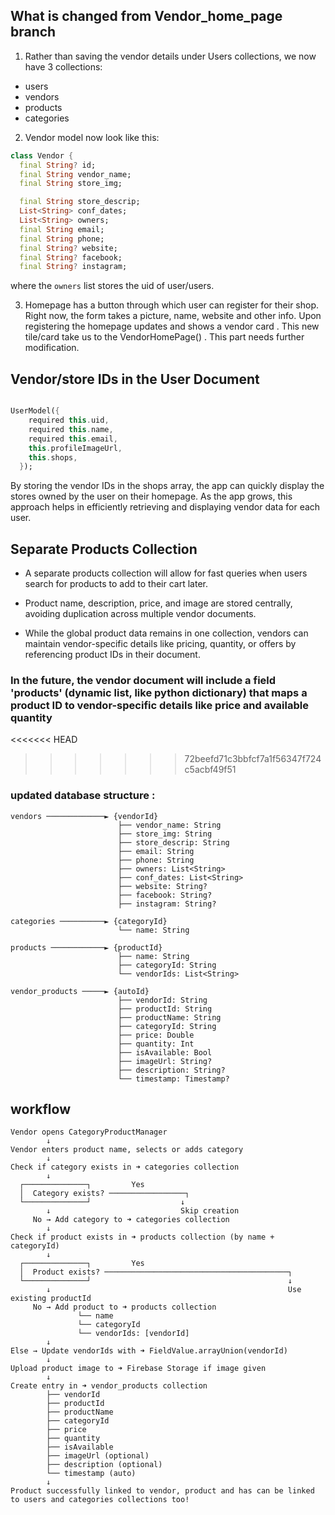## What is changed from Vendor_home_page branch
1. Rather than saving the vendor details under Users collections, we now have 3 collections:
  - users
  - vendors
  - products
  - categories

2. Vendor model now look like this: 
```dart
class Vendor {
  final String? id;
  final String vendor_name;
  final String store_img;

  final String store_descrip;
  List<String> conf_dates;
  List<String> owners;
  final String email;
  final String phone;
  final String? website;
  final String? facebook;
  final String? instagram;
```
where the `owners` list stores the uid of user/users. 

3. Homepage has a button through which user can register for their shop. Right now, the form takes a picture, name, website and other info. Upon registering the homepage updates and shows a vendor card .  This new tile/card take us to the VendorHomePage() . This part needs further modification.

## Vendor/store IDs in the User Document 

```dart

UserModel({
    required this.uid,
    required this.name,
    required this.email,
    this.profileImageUrl,
    this.shops,
  });

```
By storing the vendor IDs in the shops array, the app can quickly display the stores owned by the user on their homepage. As the app grows, this approach helps in efficiently retrieving and displaying vendor data for each user.


## Separate Products Collection
- A separate products collection will allow for fast queries when users search for products to add to their cart later. 

- Product name, description, price, and image are stored centrally, avoiding duplication across multiple vendor documents.

- While the global product data remains in one collection, vendors can maintain vendor-specific details like  pricing, quantity, or offers by referencing product IDs in their document.


###  In the future, the vendor document will include a field 'products' (dynamic list, like python dictionary) that maps a product ID to vendor-specific details like price and available quantity
<<<<<<< HEAD

>>>>>>> 72beefd71c3bbfcf7a1f56347f724c5acbf49f51

### updated database structure :

```
vendors ─────────────► {vendorId}
                        ├── vendor_name: String
                        ├── store_img: String
                        ├── store_descrip: String
                        ├── email: String
                        ├── phone: String
                        ├── owners: List<String>
                        ├── conf_dates: List<String>
                        ├── website: String?
                        ├── facebook: String?
                        ├── instagram: String?

categories ──────────► {categoryId}
                        └── name: String

products ────────────► {productId}
                        ├── name: String
                        ├── categoryId: String
                        └── vendorIds: List<String>

vendor_products ─────► {autoId}
                        ├── vendorId: String
                        ├── productId: String
                        ├── productName: String
                        ├── categoryId: String
                        ├── price: Double
                        ├── quantity: Int
                        ├── isAvailable: Bool
                        ├── imageUrl: String?
                        ├── description: String?
                        └── timestamp: Timestamp?

```

## workflow

```
Vendor opens CategoryProductManager
        ↓
Vendor enters product name, selects or adds category
        ↓
Check if category exists in ➜ categories collection
        ↓
  ┌──────────────┐         Yes
  │  Category exists? ─────────────────┐
  └──────────────┘                    ↓
        ↓                             Skip creation
     No → Add category to ➜ categories collection
        ↓
Check if product exists in ➜ products collection (by name + categoryId)
        ↓
  ┌──────────────┐         Yes
  │  Product exists? ─────────────────────────────────────────┐
  └──────────────┘                                            ↓
        ↓                                                     Use existing productId 
     No → Add product to ➜ products collection
               └── name
               └── categoryId
               └── vendorIds: [vendorId]
        ↓
Else → Update vendorIds with ➜ FieldValue.arrayUnion(vendorId)   
        ↓
Upload product image to ➜ Firebase Storage if image given
        ↓
Create entry in ➜ vendor_products collection
        ├── vendorId
        ├── productId
        ├── productName
        ├── categoryId
        ├── price
        ├── quantity
        ├── isAvailable
        ├── imageUrl (optional)
        ├── description (optional)
        └── timestamp (auto)
        ↓
Product successfully linked to vendor, product and has can be linked to users and categories collections too!

```
